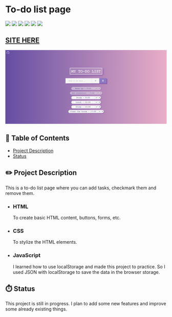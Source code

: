 # To-do list page

![](https://img.shields.io/github/forks/isabdch/to-do-list?color=%238d7ac2&style=for-the-badge)
![](https://img.shields.io/github/languages/count/isabdch/to-do-list?color=%238d7ac2&style=for-the-badge)
![](https://img.shields.io/github/repo-size/isabdch/to-do-list?color=%238d7ac2&style=for-the-badge)
![](https://img.shields.io/github/issues/isabdch/to-do-list?color=%238d7ac2&style=for-the-badge)
![](https://img.shields.io/github/stars/isabdch/to-do-list?color=%238d7ac2&style=for-the-badge)
![](https://img.shields.io/github/license/isabdch/to-do-list?color=%238d7ac2&style=for-the-badge)

## [SITE HERE](https://isabdch.github.io/to-do-list/)
![](images/to-do-list.png)

## 📖 Table of Contents

- [Project Description](#project-description)
- [Status](#status)

## ✏️ Project Description

This is a to-do list page where you can add tasks, checkmark them and remove them.

- ### HTML

  To create basic HTML content, buttons, forms, etc.

- ### CSS

  To stylize the HTML elements.
  
- ### JavaScript
  
  I learned how to use localStorage and made this project to practice. So I used JSON with localStorage to save the data in the browser storage.

## ⏱️ Status

This project is still in progress. I plan to add some new features and improve some already existing things.

